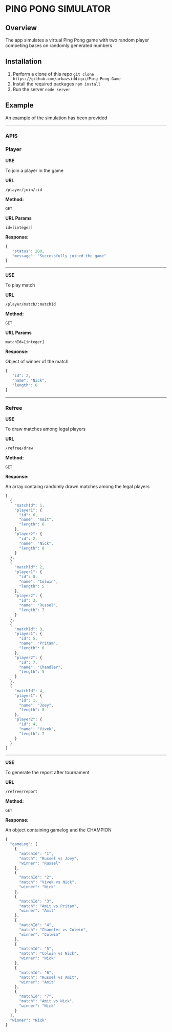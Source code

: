 # PING PONG SIMULATOR #

## Overview ##
The app simulates a virtual Ping Pong game with two random player competing bases on randomly generated numbers

## Installation ##

1. Perform a clone of this repo ```git clone https://github.com/arbazsiddiqui/Ping-Pong-Game```
2. Install the required packages ```npm install```
3. Run the server ```node server```

## Example ##

An [example](https://github.com/arbazsiddiqui/Ping-Pong-Game/blob/master/Example.md) of the simulation has been provided

***

### APIS ###

### Player ###

**USE**

To join a player in the game

**URL**

```/player/join/:id```

**Method:**

`GET`

**URL Params**

`id=[integer]`

**Response:**

```javascript
{
   "status": 200,
   "message": "Successfully joined the game"
}
```
***

**USE**

To play match

**URL**

```/player/match/:matchId```

**Method:**

`GET`

**URL Params**

`matchId=[integer]`

**Response:**

Object of winner of the match

```javascript
{
   "id": 2,
   "name": "Nick",
   "length": 8
}
```
***

### Refree ###

**USE**

To draw matches among legal players

**URL**

```/refree/draw```

**Method:**

`GET`

**Response:**

An array containg randomly drawn matches among the legal players

```javascript
[
  {
    "matchId": 1,
    "player1": {
      "id": 6,
      "name": "Amit",
      "length": 6
    },
    "player2": {
      "id": 2,
      "name": "Nick",
      "length": 8
    }
  },
  {
    "matchId": 2,
    "player1": {
      "id": 8,
      "name": "Colwin",
      "length": 5
    },
    "player2": {
      "id": 3,
      "name": "Russel",
      "length": 7
    }
  },
  {
    "matchId": 3,
    "player1": {
      "id": 5,
      "name": "Pritam",
      "length": 6
    },
    "player2": {
      "id": 7,
      "name": "Chandler",
      "length": 5
    }
  },
  {
    "matchId": 4,
    "player1": {
      "id": 1,
      "name": "Joey",
      "length": 8
    },
    "player2": {
      "id": 4,
      "name": "Vivek",
      "length": 7
    }
  }
]
```
***

**USE**

To generate the report after tournament


**URL**

```/refree/report```

**Method:**

`GET`

**Response:**

An object containing gamelog and the CHAMPION

```javascript
{
  "gameLog": [
    {
      "matchId": "1",
      "match": "Russel vs Joey",
      "winner": "Russel"
    },
    {
      "matchId": "2",
      "match": "Vivek vs Nick",
      "winner": "Nick"
    },
    {
      "matchId": "3",
      "match": "Amit vs Pritam",
      "winner": "Amit"
    },
    {
      "matchId": "4",
      "match": "Chandler vs Colwin",
      "winner": "Colwin"
    },
    {
      "matchId": "5",
      "match": "Colwin vs Nick",
      "winner": "Nick"
    },
    {
      "matchId": "6",
      "match": "Russel vs Amit",
      "winner": "Amit"
    },
    {
      "matchId": "7",
      "match": "Amit vs Nick",
      "winner": "Nick"
    }
  ],
  "winner": "Nick"
}
```
